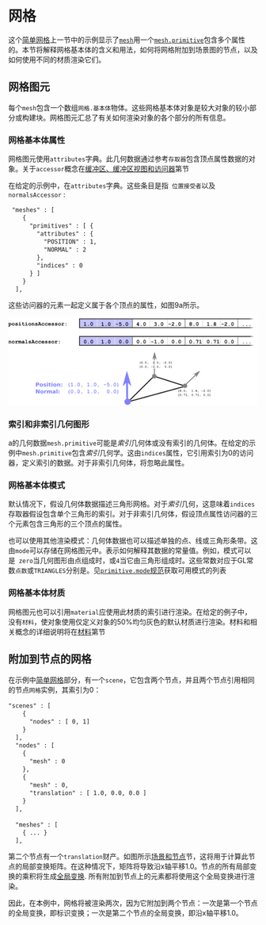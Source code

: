 # 网格

这个[简单网格](https://github.com/KhronosGroup/glTF-Tutorials/blob/master/gltfTutorial/gltfTutorial_008_SimpleMeshes.md)上一节中的示例显示了[`mesh`](https://github.com/KhronosGroup/glTF/tree/master/specification/2.0/#reference-mesh)用一个[`mesh.primitive`](https://github.com/KhronosGroup/glTF/tree/master/specification/2.0/#reference-primitive)包含多个属性的。本节将解释网格基本体的含义和用法，如何将网格附加到场景图的节点，以及如何使用不同的材质渲染它们。

## 网格图元

每个`mesh`包含一个数组`网格.基本体`物体。这些网格基本体对象是较大对象的较小部分或构建块。网格图元汇总了有关如何渲染对象的各个部分的所有信息。

### 网格基本体属性

网格图元使用`attributes`字典。此几何数据通过参考`存取器`包含顶点属性数据的对象。关于`accessor`概念在[缓冲区、缓冲区视图和访问器](https://github.com/KhronosGroup/glTF-Tutorials/blob/master/gltfTutorial/gltfTutorial_005_BuffersBufferViewsAccessors.md)第节

在给定的示例中，在`attributes`字典。这些条目是指` 位置接受者`以及`normalsAccessor` :

```
 "meshes" : [
    {
      "primitives" : [ {
        "attributes" : {
          "POSITION" : 1,
          "NORMAL" : 2
        },
        "indices" : 0
      } ]
    }
  ],
```

这些访问器的元素一起定义属于各个顶点的属性，如图9a所示。

![](images/meshPrimitiveAttributes.png)

### 索引和非索引几何图形

a的几何数据`mesh.primitive`可能是*索引*几何体或没有索引的几何体。在给定的示例中`mesh.primitive`包含*索引*几何学。这由`indices`属性，它引用索引为0的访问器，定义索引的数据。对于非索引几何体，将忽略此属性。

### 网格基本体模式

默认情况下，假设几何体数据描述三角形网格。对于*索引*几何，这意味着`indices`存取器假设包含单个三角形的索引。对于非索引几何体，假设顶点属性访问器的三个元素包含三角形的三个顶点的属性。

也可以使用其他渲染模式：几何体数据也可以描述单独的点、线或三角形条带。这由`mode`可以存储在网格图元中。表示如何解释其数据的常量值。例如，模式可以是` zero`当几何图形由点组成时，或`4`当它由三角形组成时。这些常数对应于GL常数`点数`或`TRIANGLES`分别是。见[`primitive.mode`规范](https://github.com/KhronosGroup/glTF/tree/master/specification/2.0/#primitivemode)获取可用模式的列表

### 网格基本体材质

网格图元也可以引用`material`应使用此材质的索引进行渲染。在给定的例子中，没有`材料`，使对象使用仅定义对象的50%均匀灰色的默认材质进行渲染。材料和相关概念的详细说明将在[材料](materials.md)第节

## 附加到节点的网格

在示例中[简单网格](simple-mesh.md)部分，有一个`scene`，它包含两个节点，并且两个节点引用相同的节点`网格`实例，其索引为0：

```
"scenes" : [
    {
      "nodes" : [ 0, 1]
    }
  ],
  "nodes" : [
    {
      "mesh" : 0
    },
    {
      "mesh" : 0,
      "translation" : [ 1.0, 0.0, 0.0 ]
    }
  ],
  
  "meshes" : [
    { ... } 
  ],
```

第二个节点有一个`translation`财产。如图所示[场景和节点](scene-and-nodes.md)节，这将用于计算此节点的局部变换矩阵。在这种情况下，矩阵将导致沿x轴平移1.0。节点的所有局部变换的乘积将生成[全局变换](scene-and-nodes.md#global-transforms-of-nodes). 所有附加到节点上的元素都将使用这个全局变换进行渲染。

因此，在本例中，网格将被渲染两次，因为它附加到两个节点：一次是第一个节点的全局变换，即标识变换；一次是第二个节点的全局变换，即沿x轴平移1.0。